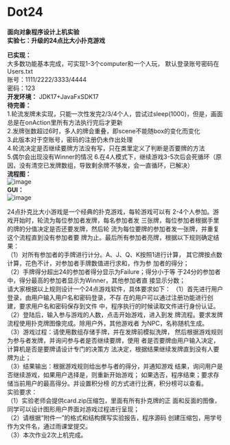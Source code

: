 # Dot24
**面向对象程序设计上机实验**  
**实验七：升级的24点比大小扑克游戏**  
  
**已实现：**  
        大多数功能基本完成，可实现1-3个computer和一个人玩，
        默认登录账号密码在Users.txt  
        账号：1111/2222/3333/4444  
        密码：123  
**开发环境：** JDK17+JavaFxSDK17  
**待完善：**  
        1.轮流发牌未实现，只能一次性发完2/3/4个人，尝试过sleep(1000)，但是，画面总是在onAction里所有方法执行完后才更新  
        2.发牌张数超过6时，多人的牌会重叠，即scene不能随box的变化而变化  
        3.此版本对于空账号，密码的注册仍未作出处理  
        4.轮流决定是否继续要牌方法没有写，只在类里定义了判断是否要牌的方法  
        5.偶尔会出现没有Winner的情况
        6.在4人模式下，继续游戏3-5次后会死循环（原因，没有清空已发牌数组，导致剩余牌不够发，会一直循环，已解决）  
**流程图：**  
        ![image](https://user-images.githubusercontent.com/95228744/173381173-792fb531-4c80-4a2a-bee0-e686aeaff14d.png)  
**GUI：**  
        ![image](https://user-images.githubusercontent.com/95228744/173380417-e6b41252-5cca-44df-8c09-55ca82b5fd2f.png)
        

24点扑克比大小游戏是一个经典的扑克游戏，每轮游戏可以有
2-4个人参加。游戏开始时，轮流为每位参加者发牌，每名参加者发
三张牌，每位参加者根据手里的牌的分值决定是否还要发牌，然后轮
流为每位要牌的参加者发一张牌，并重复这个流程直到没有参加者要
牌为止。最后所有参加者亮牌，根据以下规则确定结果：  
（1）对所有参加者的手牌进行计分。A、J、Q、K按照1进行计算，
其它牌按点数计算，花色不计，对参加者手牌数值进行求和，作为参
加者的得分；  
（2）手牌得分超出24的参加者得分显示为Failure；得分小于等
于24分的参加者中，得分最高的参加者显示为Winner，其他参加者直
接显示分数；  
请大家根据以上规则设计一个24点游戏软件，具体要求如下：
（1）首先进行用户登录，由用户输入用户名和密码登录，不存
在的用户可以通过注册功能进行创建，要求用户名和密码保存到文件
中，程序执行的时候读取文件进行身份认证。  
（2）登陆后，输入参与游戏的人数，点击开始游戏，进入到发
牌流程。要求发牌流程使用扑克牌图像完成。除用户外，其他游戏者
为NPC，名称随机生成。  
（3）游戏过程：请使用数组存储手牌，并在发牌前模拟洗牌，
然后根据游戏规则为参与者发牌，并询问参与者是否继续要牌，使用
者是否要牌由用户输入决定，计算机是否是要牌请设计专门的决策方
法决定，根据结果继续发牌直到没有人要牌为止；  
（3）结果输出：根据游戏规则给出参与者的得分，并通知游戏
结果，询问用户是否继续游戏，如果用户选择是，则重新开始游戏；
如果选否，程序结束；要求存储当前用户的最高得分。并设置积分榜
的方式进行比赛，积分榜可以查看。  
实验要求：  
（1）实验老师会提供card.zip压缩包，里面有所有扑克牌的正
面和反面的图像，同学可以设计图形用户界面对游戏过程进行呈现；  
（2）请根据“附件一”的格式和结构撰写实验报告，程序源码
创建压缩包，用学号作为文件名，通过雨课堂提交。  
（3）本次作业2次上机完成。  
